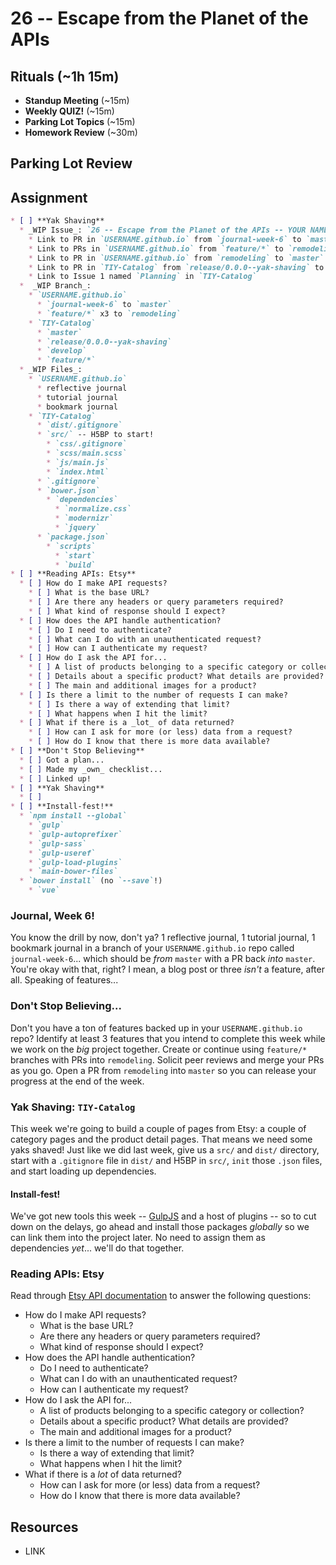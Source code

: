 # 26 -- Escape from the Planet of the APIs

## Rituals (~1h 15m)

* **Standup Meeting** (~15m)
* **Weekly QUIZ!** (~15m)
* **Parking Lot Topics** (~15m)
* **Homework Review** (~30m)

## Parking Lot Review

## Assignment

```markdown
* [ ] **Yak Shaving**
  * _WIP Issue_: `26 -- Escape from the Planet of the APIs -- YOUR NAME`
    * Link to PR in `USERNAME.github.io` from `journal-week-6` to `master`
    * Link to PRs in `USERNAME.github.io` from `feature/*` to `remodeling`
    * Link to PR in `USERNAME.github.io` from `remodeling` to `master`
    * Link to PR in `TIY-Catalog` from `release/0.0.0--yak-shaving` to `master`
    * Link to Issue 1 named `Planning` in `TIY-Catalog`
  *  _WIP Branch_:
    * `USERNAME.github.io`
      * `journal-week-6` to `master`
      * `feature/*` x3 to `remodeling`
    * `TIY-Catalog`
      * `master`
      * `release/0.0.0--yak-shaving`
      * `develop`
      * `feature/*`
  * _WIP Files_:
    * `USERNAME.github.io`
      * reflective journal
      * tutorial journal
      * bookmark journal
    * `TIY-Catalog`
      * `dist/.gitignore`
      * `src/` -- H5BP to start!
        * `css/.gitignore`
        * `scss/main.scss`
        * `js/main.js`
        * `index.html`
      * `.gitignore`
      * `bower.json`
        * `dependencies`
          * `normalize.css`
          * `modernizr`
          * `jquery`
      * `package.json`
        * `scripts`
          * `start`
          * `build`
* [ ] **Reading APIs: Etsy**
  * [ ] How do I make API requests?
    * [ ] What is the base URL?
    * [ ] Are there any headers or query parameters required?
    * [ ] What kind of response should I expect?
  * [ ] How does the API handle authentication?
    * [ ] Do I need to authenticate?
    * [ ] What can I do with an unauthenticated request?
    * [ ] How can I authenticate my request?
  * [ ] How do I ask the API for...
    * [ ] A list of products belonging to a specific category or collection?
    * [ ] Details about a specific product? What details are provided?
    * [ ] The main and additional images for a product?
  * [ ] Is there a limit to the number of requests I can make?
    * [ ] Is there a way of extending that limit?
    * [ ] What happens when I hit the limit?
  * [ ] What if there is a _lot_ of data returned?
    * [ ] How can I ask for more (or less) data from a request?
    * [ ] How do I know that there is more data available?
* [ ] **Don't Stop Believing**
  * [ ] Got a plan...
  * [ ] Made my _own_ checklist...
  * [ ] Linked up!
* [ ] **Yak Shaving**
  * [ ] 
* [ ] **Install-fest!**
  * `npm install --global`
    * `gulp`
    * `gulp-autoprefixer`
    * `gulp-sass`
    * `gulp-useref`
    * `gulp-load-plugins`
    * `main-bower-files`
  * `bower install` (no `--save`!)
    * `vue`
```

### Journal, Week 6!

You know the drill by now, don't ya? 1 reflective journal, 1 tutorial journal, 1 bookmark journal in a branch of your `USERNAME.github.io` repo called `journal-week-6`... which should be _from_ `master` with a PR back _into_ `master`. You're okay with that, right? I mean, a blog post or three _isn't_ a feature, after all. Speaking of features...

### Don't Stop Believing...

Don't you have a ton of features backed up in your `USERNAME.github.io` repo? Identify at least 3 features that you intend to complete this week while we work on the _big_ project together. Create or continue using `feature/*` branches with PRs into `remodeling`. Solicit peer reviews and merge your PRs as you go. Open a PR from `remodeling` into `master` so you can release your progress at the end of the week.

### Yak Shaving: `TIY-Catalog`

This week we're going to build a couple of pages from Etsy: a couple of category pages and the product detail pages. That means we need some yaks shaved! Just like we did last week, give us a `src/` and `dist/` directory, start with a `.gitignore` file in `dist/` and H5BP in `src/`, `init` those `.json` files, and start loading up dependencies. 

#### Install-fest!

We've got new tools this week -- [GulpJS](http://gulpjs.com) and a host of plugins -- so to cut down on the delays, go ahead and install those packages _globally_ so we can link them into the project later. No need to assign them as dependencies _yet_... we'll do that together.

### Reading APIs: Etsy

Read through [Etsy API documentation](https://www.etsy.com/developers/documentation) to answer the following questions:

  * How do I make API requests?
    * What is the base URL?
    * Are there any headers or query parameters required?
    * What kind of response should I expect?
  * How does the API handle authentication?
    * Do I need to authenticate?
    * What can I do with an unauthenticated request?
    * How can I authenticate my request?
  * How do I ask the API for...
    * A list of products belonging to a specific category or collection?
    * Details about a specific product? What details are provided?
    * The main and additional images for a product?
  * Is there a limit to the number of requests I can make?
    * Is there a way of extending that limit?
    * What happens when I hit the limit?
  * What if there is a _lot_ of data returned?
    * How can I ask for more (or less) data from a request?
    * How do I know that there is more data available?

## Resources

* LINK
